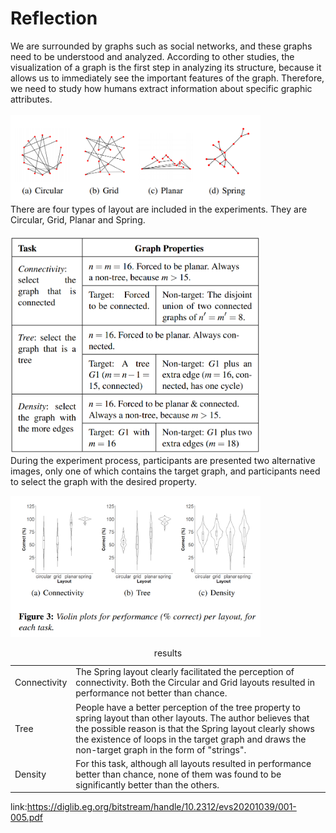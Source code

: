 Reflection
=====
We are surrounded by graphs such as social networks, and these graphs need to be understood and analyzed. According to other studies, the visualization of a graph is the first step in analyzing its structure, because it allows us to immediately see the important features of the graph. Therefore, we need to study how humans extract information about specific graphic attributes.   
<br>
<img src="img/8-1.png"  width="400px">    
There are four types of layout are included in the experiments. They are Circular, Grid, Planar and Spring.   
<br>
<img src="img/8-2.png"  width="400px">   
During the experiment process, participants are presented two alternative images, only one of which contains the target graph, and participants need to select the graph with the desired property.  

<img src="img/8-3.png"  width="400px">   
<table>
  <caption>results</caption>
  <tr>
    <td>Connectivity</td>
    <td>The Spring layout clearly facilitated the perception of connectivity. Both the Circular and Grid layouts resulted in performance not better than chance.</td>
  </tr>
  <tr>
    <td>Tree</td>
    <td>People have a better perception of the tree property to spring layout than other layouts. The author believes that the possible reason is that the Spring layout clearly shows the existence of loops in the target graph and draws the non-target graph in the form of "strings".   
</td>
  </tr>
  <tr>
    <td>Density</td>
    <td>For this task, although all layouts resulted in performance better than chance, none of them was found to be significantly better than the others.</td>
  </tr>
</table>

link:https://diglib.eg.org/bitstream/handle/10.2312/evs20201039/001-005.pdf
